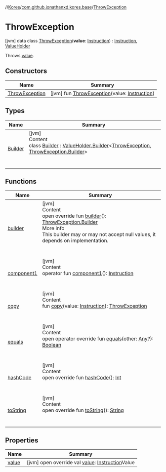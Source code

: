 //[Kores](../../index.md)/[com.github.jonathanxd.kores.base](../index.md)/[ThrowException](index.md)



# ThrowException  
 [jvm] data class [ThrowException](index.md)(**value**: [Instruction](../../com.github.jonathanxd.kores/-instruction/index.md)) : [Instruction](../../com.github.jonathanxd.kores/-instruction/index.md), [ValueHolder](../-value-holder/index.md)

Throws [value](value.md).

   


## Constructors  
  
|  Name|  Summary| 
|---|---|
| <a name="com.github.jonathanxd.kores.base/ThrowException/ThrowException/#com.github.jonathanxd.kores.Instruction/PointingToDeclaration/"></a>[ThrowException](-throw-exception.md)| <a name="com.github.jonathanxd.kores.base/ThrowException/ThrowException/#com.github.jonathanxd.kores.Instruction/PointingToDeclaration/"></a> [jvm] fun [ThrowException](-throw-exception.md)(value: [Instruction](../../com.github.jonathanxd.kores/-instruction/index.md))   <br>


## Types  
  
|  Name|  Summary| 
|---|---|
| <a name="com.github.jonathanxd.kores.base/ThrowException.Builder///PointingToDeclaration/"></a>[Builder](-builder/index.md)| <a name="com.github.jonathanxd.kores.base/ThrowException.Builder///PointingToDeclaration/"></a>[jvm]  <br>Content  <br>class [Builder](-builder/index.md) : [ValueHolder.Builder](../-value-holder/-builder/index.md)<[ThrowException](index.md), [ThrowException.Builder](-builder/index.md)>   <br><br><br>


## Functions  
  
|  Name|  Summary| 
|---|---|
| <a name="com.github.jonathanxd.kores.base/ThrowException/builder/#/PointingToDeclaration/"></a>[builder](builder.md)| <a name="com.github.jonathanxd.kores.base/ThrowException/builder/#/PointingToDeclaration/"></a>[jvm]  <br>Content  <br>open override fun [builder](builder.md)(): [ThrowException.Builder](-builder/index.md)  <br>More info  <br>This builder may or may not accept null values, it depends on implementation.  <br><br><br>
| <a name="com.github.jonathanxd.kores.base/ThrowException/component1/#/PointingToDeclaration/"></a>[component1](component1.md)| <a name="com.github.jonathanxd.kores.base/ThrowException/component1/#/PointingToDeclaration/"></a>[jvm]  <br>Content  <br>operator fun [component1](component1.md)(): [Instruction](../../com.github.jonathanxd.kores/-instruction/index.md)  <br><br><br>
| <a name="com.github.jonathanxd.kores.base/ThrowException/copy/#com.github.jonathanxd.kores.Instruction/PointingToDeclaration/"></a>[copy](copy.md)| <a name="com.github.jonathanxd.kores.base/ThrowException/copy/#com.github.jonathanxd.kores.Instruction/PointingToDeclaration/"></a>[jvm]  <br>Content  <br>fun [copy](copy.md)(value: [Instruction](../../com.github.jonathanxd.kores/-instruction/index.md)): [ThrowException](index.md)  <br><br><br>
| <a name="kotlin/Any/equals/#kotlin.Any?/PointingToDeclaration/"></a>[equals](../../com.github.jonathanxd.kores.util/-simple-resolver/index.md#%5Bkotlin%2FAny%2Fequals%2F%23kotlin.Any%3F%2FPointingToDeclaration%2F%5D%2FFunctions%2F-427383591)| <a name="kotlin/Any/equals/#kotlin.Any?/PointingToDeclaration/"></a>[jvm]  <br>Content  <br>open operator override fun [equals](../../com.github.jonathanxd.kores.util/-simple-resolver/index.md#%5Bkotlin%2FAny%2Fequals%2F%23kotlin.Any%3F%2FPointingToDeclaration%2F%5D%2FFunctions%2F-427383591)(other: [Any](https://kotlinlang.org/api/latest/jvm/stdlib/kotlin/-any/index.html)?): [Boolean](https://kotlinlang.org/api/latest/jvm/stdlib/kotlin/-boolean/index.html)  <br><br><br>
| <a name="kotlin/Any/hashCode/#/PointingToDeclaration/"></a>[hashCode](../../com.github.jonathanxd.kores.util/-simple-resolver/index.md#%5Bkotlin%2FAny%2FhashCode%2F%23%2FPointingToDeclaration%2F%5D%2FFunctions%2F-427383591)| <a name="kotlin/Any/hashCode/#/PointingToDeclaration/"></a>[jvm]  <br>Content  <br>open override fun [hashCode](../../com.github.jonathanxd.kores.util/-simple-resolver/index.md#%5Bkotlin%2FAny%2FhashCode%2F%23%2FPointingToDeclaration%2F%5D%2FFunctions%2F-427383591)(): [Int](https://kotlinlang.org/api/latest/jvm/stdlib/kotlin/-int/index.html)  <br><br><br>
| <a name="kotlin/Any/toString/#/PointingToDeclaration/"></a>[toString](../../com.github.jonathanxd.kores.util/-simple-resolver/index.md#%5Bkotlin%2FAny%2FtoString%2F%23%2FPointingToDeclaration%2F%5D%2FFunctions%2F-427383591)| <a name="kotlin/Any/toString/#/PointingToDeclaration/"></a>[jvm]  <br>Content  <br>open override fun [toString](../../com.github.jonathanxd.kores.util/-simple-resolver/index.md#%5Bkotlin%2FAny%2FtoString%2F%23%2FPointingToDeclaration%2F%5D%2FFunctions%2F-427383591)(): [String](https://kotlinlang.org/api/latest/jvm/stdlib/kotlin/-string/index.html)  <br><br><br>


## Properties  
  
|  Name|  Summary| 
|---|---|
| <a name="com.github.jonathanxd.kores.base/ThrowException/value/#/PointingToDeclaration/"></a>[value](value.md)| <a name="com.github.jonathanxd.kores.base/ThrowException/value/#/PointingToDeclaration/"></a> [jvm] open override val [value](value.md): [Instruction](../../com.github.jonathanxd.kores/-instruction/index.md)Value   <br>

